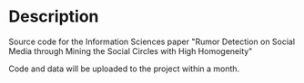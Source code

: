 # Description
Source code for the Information Sciences paper "Rumor Detection on Social Media through Mining the Social Circles with High Homogeneity"

Code and data will be uploaded to the project within a month.
